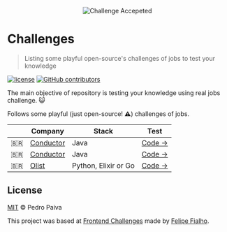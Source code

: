 <p align="center"><img src="https://cloud.githubusercontent.com/assets/3603793/23482593/669e9444-feae-11e6-9b6b-d1a53faf984a.png" alt="Challenge Accepeted"></p>

# Challenges

> Listing some playful open-source's challenges of jobs to test your knowledge

[![license](https://img.shields.io/github/license/VSPPedro/backend-challenges.svg)](/license)
[![GitHub contributors](https://img.shields.io/github/contributors/VSPPedro/backend-challenges.svg)](https://github.com/VSPPedro/backend-challenges/graphs/contributors)

The main objective of repository is testing your knowledge using real jobs challenge. :smiley_cat:

Follows some playful (just open-source! :warning:) challenges of jobs.

| | Company | Stack | Test
|--|--|--|--
| :brazil: | [Conductor](http://www.conductor.com.br/) | Java | [Code →](https://github.com/devconductor/desafio2)
| :brazil: | [Conductor](http://www.conductor.com.br/) | Java | [Code →](https://github.com/devconductor/desafio-arquivo)
| :brazil: | [Olist](https://olist.com/) | Python, Elixir or Go | [Code →](https://github.com/olist/work-at-olist)



## License

[MIT](/license) &copy; Pedro Paiva

This project was based at [Frontend Challenges](https://github.com/LFeh/frontend-challenges) made by [Felipe Fialho](https://github.com/LFeh).
